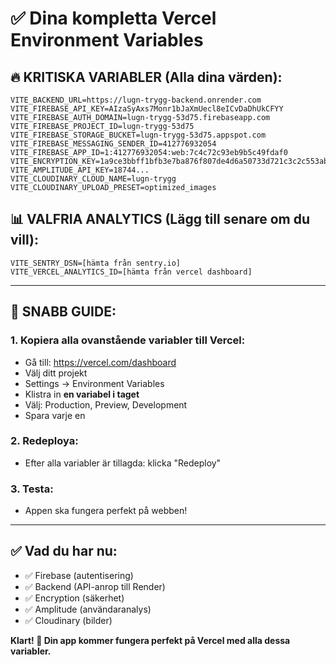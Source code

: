 # ✅ Dina kompletta Vercel Environment Variables

## 🔥 KRITISKA VARIABLER (Alla dina värden):

```
VITE_BACKEND_URL=https://lugn-trygg-backend.onrender.com
VITE_FIREBASE_API_KEY=AIzaSyAxs7Monr1bJaXmUecl8eICvDaDhUkCFYY
VITE_FIREBASE_AUTH_DOMAIN=lugn-trygg-53d75.firebaseapp.com
VITE_FIREBASE_PROJECT_ID=lugn-trygg-53d75
VITE_FIREBASE_STORAGE_BUCKET=lugn-trygg-53d75.appspot.com
VITE_FIREBASE_MESSAGING_SENDER_ID=412776932054
VITE_FIREBASE_APP_ID=1:412776932054:web:7c4c72c93eb9b5c49fdaf0
VITE_ENCRYPTION_KEY=1a9ce3bbff1bfb3e7ba876f807de4d6a50733d721c3c2c553abbd116f1841b47
VITE_AMPLITUDE_API_KEY=18744...
VITE_CLOUDINARY_CLOUD_NAME=lugn-trygg
VITE_CLOUDINARY_UPLOAD_PRESET=optimized_images
```

## 📊 VALFRIA ANALYTICS (Lägg till senare om du vill):

```
VITE_SENTRY_DSN=[hämta från sentry.io]
VITE_VERCEL_ANALYTICS_ID=[hämta från vercel dashboard]
```

---

## 🎯 SNABB GUIDE:

### 1. Kopiera alla ovanstående variabler till Vercel:
- Gå till: https://vercel.com/dashboard
- Välj ditt projekt
- Settings → Environment Variables
- Klistra in **en variabel i taget**
- Välj: Production, Preview, Development
- Spara varje en

### 2. Redeploya:
- Efter alla variabler är tillagda: klicka "Redeploy"

### 3. Testa:
- Appen ska fungera perfekt på webben!

---

## ✅ Vad du har nu:
- ✅ Firebase (autentisering)
- ✅ Backend (API-anrop till Render)
- ✅ Encryption (säkerhet)
- ✅ Amplitude (användaranalys)
- ✅ Cloudinary (bilder)

**Klart! 🚀 Din app kommer fungera perfekt på Vercel med alla dessa variabler.**